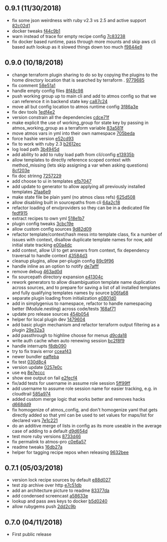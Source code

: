 0.9.1 (11/30/2018)
------------------

* fix some json weirdness with ruby v2.3 vs 2.5 and active support [82c02d1](https://github.com/simplygenius/atmos/commit/82c02d1)
* docker tweaks [f44c9b1](https://github.com/simplygenius/atmos/commit/f44c9b1)
* warn instead of trace for empty recipe config [7c83238](https://github.com/simplygenius/atmos/commit/7c83238)
* fix docker based runtime, pass through more mounts and skip aws cli based auth lookup as it slowed things down too much [f9844e9](https://github.com/simplygenius/atmos/commit/f9844e9)

0.9.0 (10/18/2018)
------------------

* change terraform plugin sharing to do so by copying the plugins to the home directory location that is searched by terraform . [9779685](https://github.com/simplygenius/atmos/commit/9779685)
* fix comment [58e51a1](https://github.com/simplygenius/atmos/commit/58e51a1)
* handle empty config files [8f48c98](https://github.com/simplygenius/atmos/commit/8f48c98)
* push working group up to main cli and add to atmos config so that we can reference it in backend state key [ca87c24](https://github.com/simplygenius/atmos/commit/ca87c24)
* move all but config location to atmos runtime config [3f86a3e](https://github.com/simplygenius/atmos/commit/3f86a3e)
* fix dev tools [1edf4e2](https://github.com/simplygenius/atmos/commit/1edf4e2)
* version constrain all the dependencies [cdce71f](https://github.com/simplygenius/atmos/commit/cdce71f)
* make explicit the use of working_group for state key by passing in atmos_working_group as a terraform variable [83a581f](https://github.com/simplygenius/atmos/commit/83a581f)
* move atmos vars in yml into their own namespace [705beda](https://github.com/simplygenius/atmos/commit/705beda)
* force hashie version [e52cd93](https://github.com/simplygenius/atmos/commit/e52cd93)
* fix to work with ruby 2.3 [b2612ec](https://github.com/simplygenius/atmos/commit/b2612ec)
* log load path [3b4945d](https://github.com/simplygenius/atmos/commit/3b4945d)
* add ability to add to ruby load path from cli/config [e13935b](https://github.com/simplygenius/atmos/commit/e13935b)
* allow templates to directly reference scoped context with method_missing (lets skip assigning a var when asking questions) [8cf203e](https://github.com/simplygenius/atmos/commit/8cf203e)
* fix doc strinng [7257229](https://github.com/simplygenius/atmos/commit/7257229)
* add choose to ui in templates [efb7047](https://github.com/simplygenius/atmos/commit/efb7047)
* add update to generator to allow applying all previously installed templates [2faa6e9](https://github.com/simplygenius/atmos/commit/2faa6e9)
* make state file be plain yaml (no atmos class refs) [625d508](https://github.com/simplygenius/atmos/commit/625d508)
* allow disabling built in sourcepaths from cli [64a2c18](https://github.com/simplygenius/atmos/commit/64a2c18)
* refactor loading of env/providers so they can be in a dedicated file [fedf915](https://github.com/simplygenius/atmos/commit/fedf915)
* extract recipes to own yml [518e1b7](https://github.com/simplygenius/atmos/commit/518e1b7)
* plugin config tweaks [3cbc19e](https://github.com/simplygenius/atmos/commit/3cbc19e)
* allow custom config sources [9d82d09](https://github.com/simplygenius/atmos/commit/9d82d09)
* refactor template/context/hash mess into template class, fix a number of issues with context, disallow duplicate template names for now, add initial state tracking [e00a4dc](https://github.com/simplygenius/atmos/commit/e00a4dc)
* add context, allow UI to get answers from context, fix dependency traversal to handle context [43584d3](https://github.com/simplygenius/atmos/commit/43584d3)
* cleanup plugins, allow per-plugin config [89c9f96](https://github.com/simplygenius/atmos/commit/89c9f96)
* handle inline as an option to notify [de7afff](https://github.com/simplygenius/atmos/commit/de7afff)
* remove debug [463ad0d](https://github.com/simplygenius/atmos/commit/463ad0d)
* fix sourcepath directory expansion [e41304c](https://github.com/simplygenius/atmos/commit/e41304c)
* rework generators to allow disambiguation template name duplication across sources, and to prepare for saving a list of all installed templates and fully qualifying templates names by source [b06fa68](https://github.com/simplygenius/atmos/commit/b06fa68)
* separate plugin loading from initialization [e0801d0](https://github.com/simplygenius/atmos/commit/e0801d0)
* add in simplygenius to namespace, refactor to handle namespacing better (Module.nesting) across code/tests [168af71](https://github.com/simplygenius/atmos/commit/168af71)
* update pro release sources [454b054](https://github.com/simplygenius/atmos/commit/454b054)
* helper for local plugin dev [1479604](https://github.com/simplygenius/atmos/commit/1479604)
* add basic plugin mechanism and refactor terraform output filtering as a plugin [29e32a3](https://github.com/simplygenius/atmos/commit/29e32a3)
* add passthrough to highline choose for menus [d9cda18](https://github.com/simplygenius/atmos/commit/d9cda18)
* write auth cache when auto renewing session [bc2f8f9](https://github.com/simplygenius/atmos/commit/bc2f8f9)
* handle interrupts [f8db090](https://github.com/simplygenius/atmos/commit/f8db090)
* try to fix travis error [cceaf43](https://github.com/simplygenius/atmos/commit/cceaf43)
* newer bundler [eaffeba](https://github.com/simplygenius/atmos/commit/eaffeba)
* fix test [030d8c4](https://github.com/simplygenius/atmos/commit/030d8c4)
* version update [0257e0c](https://github.com/simplygenius/atmos/commit/0257e0c)
* use eq [8e7eccc](https://github.com/simplygenius/atmos/commit/8e7eccc)
* show exe output on fail [e2fecf4](https://github.com/simplygenius/atmos/commit/e2fecf4)
* fix/add tests for username in assume role session [5ff99ff](https://github.com/simplygenius/atmos/commit/5ff99ff)
* add username to assume role session name for easier tracking, e.g. in cloudtrail [585a974](https://github.com/simplygenius/atmos/commit/585a974)
* added custom merge logic that works better and removes hacks [d668dd9](https://github.com/simplygenius/atmos/commit/d668dd9)
* fix homogenize of atmos_config, and don't homogenize yaml that gets directly added so that yml can be used to set values for maps/list for declared vars [7e1c221](https://github.com/simplygenius/atmos/commit/7e1c221)
* do an additive merge of lists in config as its more useable in the average case of adding to a default [d9d654d](https://github.com/simplygenius/atmos/commit/d9d654d)
* test more ruby versions [8733d46](https://github.com/simplygenius/atmos/commit/8733d46)
* fix permalink to atmos-pro [c0e6a57](https://github.com/simplygenius/atmos/commit/c0e6a57)
* readme tweaks [16db27a](https://github.com/simplygenius/atmos/commit/16db27a)
* helper for tagging recipe repos when releasing [9632bee](https://github.com/simplygenius/atmos/commit/9632bee)

0.7.1 (05/03/2018)
------------------

* version lock recipe sources by default [e88d027](https://github.com/simplygenius/atmos/commit/e88d027)
* test zip archive over http [e7c51db](https://github.com/simplygenius/atmos/commit/e7c51db)
* add an architecture picture to readme [83377da](https://github.com/simplygenius/atmos/commit/83377da)
* add condensed screencast [a58633e](https://github.com/simplygenius/atmos/commit/a58633e)
* lookup and pass aws keys to docker [b5d0240](https://github.com/simplygenius/atmos/commit/b5d0240)
* allow rubygems push [2dd2c9b](https://github.com/simplygenius/atmos/commit/2dd2c9b)

0.7.0 (04/11/2018)
------------------

* First public release
